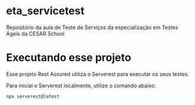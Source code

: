 # eta_servicetest
Repositório da aula de Teste de Serviços da especialização em Testes Ágeis da CESAR School

# Executando esse projeto
Esse projeto Rest Assured utiliza o Serverest para executar os seus testes.

Para inicial o Serverest localmente, utilize o comando abaixo:

```
npx serverest@latest

